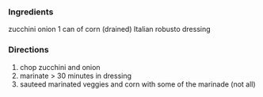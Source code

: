 ### Ingredients
zucchini
onion
1 can of corn (drained)
Italian robusto dressing

### Directions
1. chop zucchini and onion
1. marinate > 30 minutes in dressing
1. sauteed marinated veggies and corn with some of the marinade (not all)
